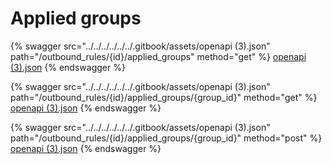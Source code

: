# Applied groups

{% swagger src="../../../../../../.gitbook/assets/openapi (3).json" path="/outbound_rules/{id}/applied_groups" method="get" %}
[openapi (3).json](<../../../../../../.gitbook/assets/openapi (3).json>)
{% endswagger %}

{% swagger src="../../../../../../.gitbook/assets/openapi (3).json" path="/outbound_rules/{id}/applied_groups/{group_id}" method="get" %}
[openapi (3).json](<../../../../../../.gitbook/assets/openapi (3).json>)
{% endswagger %}

{% swagger src="../../../../../../.gitbook/assets/openapi (3).json" path="/outbound_rules/{id}/applied_groups/{group_id}" method="post" %}
[openapi (3).json](<../../../../../../.gitbook/assets/openapi (3).json>)
{% endswagger %}
